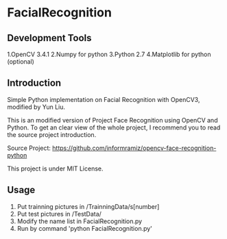 # FacialRecognition

## Development Tools

1.OpenCV 3.4.1
2.Numpy for python
3.Python 2.7
4.Matplotlib for python (optional)

## Introduction

Simple Python implementation on Facial Recognition with OpenCV3, modified by Yun Liu.

This is an modified version of Project Face Recognition using OpenCV and Python. To get an clear view of the whole project, I recommend you to read the source project introduction.

Source Project: https://github.com/informramiz/opencv-face-recognition-python

This project is under MIT License.

## Usage

1. Put trainning pictures in /TrainningData/s[number]
2. Put test pictures in /TestData/
3. Modify the name list in FacialRecognition.py
4. Run by command 'python FacialRecognition.py'
